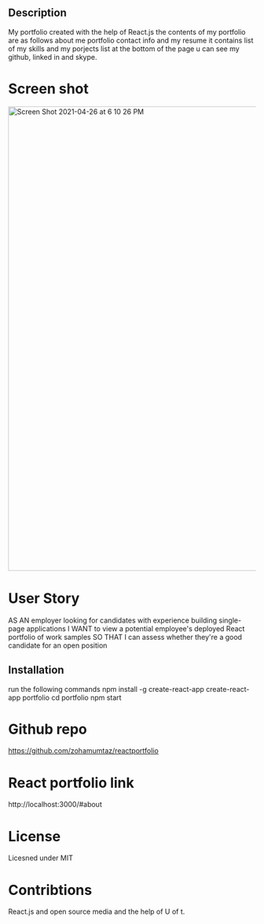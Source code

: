 ## Description
My portfolio created with the help of React.js
the contents of my portfolio are as follows 
about me 
portfolio
contact info
and my resume
it contains list of my skills and my porjects list
at the bottom of the page u can see my github, linked in and skype.


# Screen shot


<img width="944" alt="Screen Shot 2021-04-26 at 6 10 26 PM" src="https://user-images.githubusercontent.com/74481523/116157997-e79f3d00-a6bb-11eb-977b-ef61466c25af.png">


# User Story
AS AN employer looking for candidates with experience building single-page applications
I WANT to view a potential employee's deployed React portfolio of work samples
SO THAT I can assess whether they're a good candidate for an open position


## Installation 
run the following commands 
npm install -g create-react-app
create-react-app portfolio
cd portfolio
npm start

# Github repo

https://github.com/zohamumtaz/reactportfolio

# React portfolio link
http://localhost:3000/#about


# License 
Licesned under MIT 

# Contribtions
React.js and open source media and the help of U of t.
